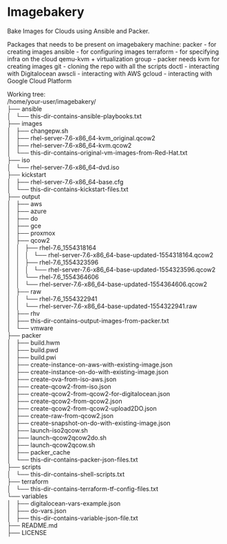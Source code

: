 # Imagebakery
 Bake Images for Clouds using Ansible and Packer.

Packages that needs to be present on imagebakery machine: 
packer - for creating images
ansible - for configuring images 
terraform - for specifying infra on the cloud
qemu-kvm + virtualization group - packer needs kvm for creating images
git - cloning the repo with all the scripts
doctl - interacting with Digitalocean 
awscli - interacting with AWS
gcloud - interacting with Google Cloud Platform


Working tree: <br />
/home/your-user/imagebakery/ <br />
├── ansible <br />
│   └── this-dir-contains-ansible-playbooks.txt <br />
├── images <br />
│   ├── changepw.sh <br />
│   ├── rhel-server-7.6-x86_64-kvm_original.qcow2 <br />
│   ├── rhel-server-7.6-x86_64-kvm.qcow2 <br />
│   └── this-dir-contains-original-vm-images-from-Red-Hat.txt <br />
├── iso <br />
│   └── rhel-server-7.6-x86_64-dvd.iso <br />
├── kickstart <br />
│   ├── rhel-server-7.6-x86_64-base.cfg <br />
│   └── this-dir-contains-kickstart-files.txt <br />
├── output <br />
│   ├── aws <br />
│   ├── azure <br />
│   ├── do <br />
│   ├── gce <br />
│   ├── proxmox <br />
│   ├── qcow2 <br />
│   │   ├── rhel-7.6_1554318164 <br />
│   │   │   └── rhel-server-7.6-x86_64-base-updated-1554318164.qcow2 <br />
│   │   ├── rhel-7.6_1554323596 <br />
│   │   │   └── rhel-server-7.6-x86_64-base-updated-1554323596.qcow2 <br />
│   │   └── rhel-7.6_1554364606 <br />
│   │       └── rhel-server-7.6-x86_64-base-updated-1554364606.qcow2 <br />
│   ├── raw <br />
│   │   └── rhel-7.6_1554322941 <br />
│   │       └── rhel-server-7.6-x86_64-base-updated-1554322941.raw <br />
│   ├── rhv <br />
│   ├── this-dir-contains-output-images-from-packer.txt <br />
│   └── vmware <br />
├── packer <br />
│   ├── build.hwm <br />
│   ├── build.pwd <br />
│   ├── build.pwi <br />
│   ├── create-instance-on-aws-with-existing-image.json <br />
│   ├── create-instance-on-do-with-existing-image.json <br />
│   ├── create-ova-from-iso-aws.json <br />
│   ├── create-qcow2-from-iso.json <br />
│   ├── create-qcow2-from-qcow2-for-digitalocean.json <br />
│   ├── create-qcow2-from-qcow2.json <br />
│   ├── create-qcow2-from-qcow2-upload2DO.json <br />
│   ├── create-raw-from-qcow2.json <br />
│   ├── create-snapshot-on-do-with-existing-image.json <br />
│   ├── launch-iso2qcow.sh <br />
│   ├── launch-qcow2qcow2do.sh <br />
│   ├── launch-qcow2qcow.sh <br />
│   ├── packer_cache <br />
│   └── this-dir-contains-packer-json-files.txt <br />
├── scripts <br />
│   └── this-dir-contains-shell-scripts.txt <br />
├── terraform <br />
│   └── this-dir-contains-terraform-tf-config-files.txt <br />
└── variables <br />
│   ├── digitalocean-vars-example.json <br />
│   ├── do-vars.json <br />
│   ├── this-dir-contains-variable-json-file.txt <br /> 
├── README.md <br />
├── LICENSE <br />
